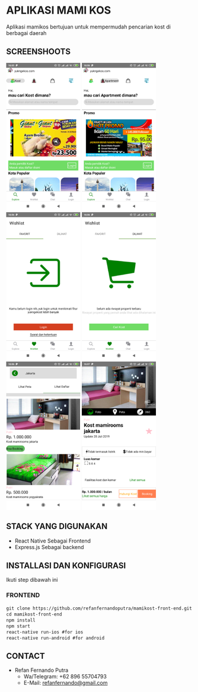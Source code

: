 # APLIKASI MAMI KOS
Aplikasi mamikos bertujuan untuk mempermudah pencarian kost di berbagai daerah

## SCREENSHOOTS
<img src="img/1.png" widht=400 height=400> <img src="img/2.png" widht=400 height=400> <img src="img/3.png" widht=400 height=400> <img src="img/4.png" widht=400 height=400> <img src="img/5.png" widht=400 height=400> <img src="img/6.png" widht=400 height=400>
## STACK YANG DIGUNAKAN
- React Native Sebagai Frontend
- Express.js Sebagai backend

## INSTALLASI DAN KONFIGURASI
Ikuti step dibawah ini

### FRONTEND
```
git clone https://github.com/refanfernandoputra/mamikost-front-end.git
cd mamikost-front-end
npm install
npm start
react-native run-ios #for ios
react-native run-android #for android
```

## CONTACT
- Refan Fernando Putra
  - Wa/Telegram: +62 896 55704793
  - E-Mail: refanfernando@gmail.com
 
